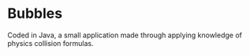 # Bubbles
Coded in Java, a small application made through applying knowledge of physics collision formulas. 
